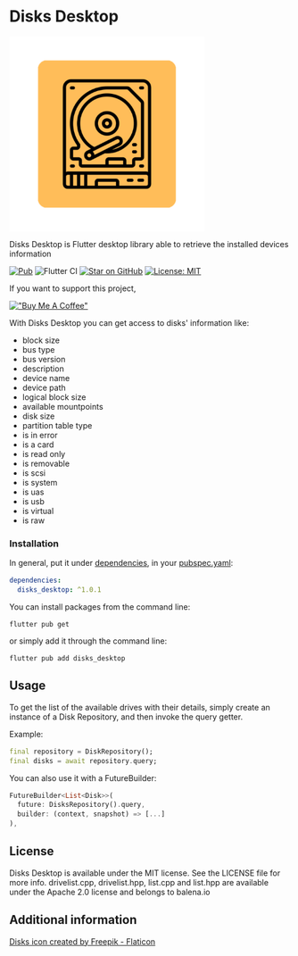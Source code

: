 # Disks Desktop

<img align="center" src="https://raw.githubusercontent.com/AngeloAvv/disks/master/assets/disks_logo.png" width="350" alt="Disks logo" border="0">

Disks Desktop is Flutter desktop library able to retrieve the installed devices information

[![Pub](https://img.shields.io/pub/v/disks_desktop.svg)](https://pub.dev/packages/disks_desktop)
![Flutter CI](https://github.com/AngeloAvv/disks/workflows/Pipeline/badge.svg)
[![Star on GitHub](https://img.shields.io/github/stars/AngeloAvv/disks.svg?style=flat&logo=github&colorB=deeppink&label=stars)](https://github.com/AngeloAvv/disks)
[![License: MIT](https://img.shields.io/badge/license-MIT-purple.svg)](https://opensource.org/licenses/MIT)

If you want to support this project,

[!["Buy Me A Coffee"](https://www.buymeacoffee.com/assets/img/custom_images/orange_img.png)](https://www.buymeacoffee.com/angeloavv)


With Disks Desktop  you can get access to disks' information like:
* block size
* bus type
* bus version
* description
* device name
* device path
* logical block size
* available mountpoints
* disk size
* partition table type
* is in error
* is a card
* is read only
* is removable
* is scsi
* is system
* is uas
* is usb
* is virtual
* is raw

### Installation

In general, put it under
[dependencies](https://dart.dev/tools/pub/dependencies),
in your [pubspec.yaml](https://dart.dev/tools/pub/pubspec):

```yaml
dependencies:
  disks_desktop: ^1.0.1
```

You can install packages from the command line:

```terminal
flutter pub get
```

or simply add it through the command line:

```terminal
flutter pub add disks_desktop
```

## Usage

To get the list of the available drives with their details, simply create an instance of a Disk Repository, and then invoke the query getter.

Example:
```dart
final repository = DiskRepository();
final disks = await repository.query;
```

You can also use it with a FutureBuilder:
```dart
FutureBuilder<List<Disk>>(
  future: DisksRepository().query,
  builder: (context, snapshot) => [...]
),
```

## License

Disks Desktop is available under the MIT license. See the LICENSE file for more info.
drivelist.cpp, drivelist.hpp, list.cpp and list.hpp are available under the Apache 2.0 license and belongs to balena.io

## Additional information
<a href="https://www.flaticon.com/free-icons/hard-disk" title="hard disk icons">Disks icon created by Freepik - Flaticon</a>